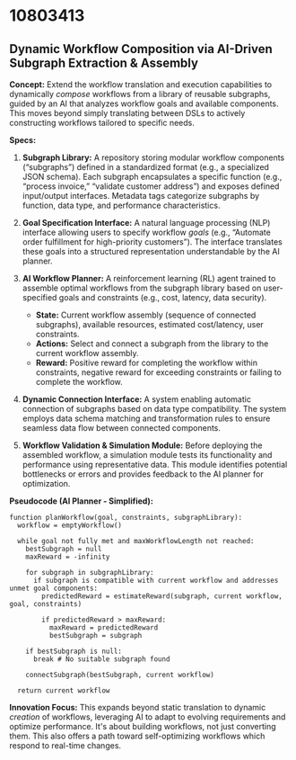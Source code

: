 # 10803413

## Dynamic Workflow Composition via AI-Driven Subgraph Extraction & Assembly

**Concept:** Extend the workflow translation and execution capabilities to dynamically *compose* workflows from a library of reusable subgraphs, guided by an AI that analyzes workflow goals and available components. This moves beyond simply translating between DSLs to actively constructing workflows tailored to specific needs.

**Specs:**

1.  **Subgraph Library:** A repository storing modular workflow components (“subgraphs”) defined in a standardized format (e.g., a specialized JSON schema). Each subgraph encapsulates a specific function (e.g., “process invoice,” “validate customer address”) and exposes defined input/output interfaces. Metadata tags categorize subgraphs by function, data type, and performance characteristics.

2.  **Goal Specification Interface:** A natural language processing (NLP) interface allowing users to specify workflow *goals* (e.g., “Automate order fulfillment for high-priority customers”). The interface translates these goals into a structured representation understandable by the AI planner.

3.  **AI Workflow Planner:** A reinforcement learning (RL) agent trained to assemble optimal workflows from the subgraph library based on user-specified goals and constraints (e.g., cost, latency, data security).
    *   **State:** Current workflow assembly (sequence of connected subgraphs), available resources, estimated cost/latency, user constraints.
    *   **Actions:** Select and connect a subgraph from the library to the current workflow assembly.
    *   **Reward:** Positive reward for completing the workflow within constraints, negative reward for exceeding constraints or failing to complete the workflow.

4.  **Dynamic Connection Interface:** A system enabling automatic connection of subgraphs based on data type compatibility. The system employs data schema matching and transformation rules to ensure seamless data flow between connected components.

5.  **Workflow Validation & Simulation Module:** Before deploying the assembled workflow, a simulation module tests its functionality and performance using representative data. This module identifies potential bottlenecks or errors and provides feedback to the AI planner for optimization.

**Pseudocode (AI Planner - Simplified):**

```
function planWorkflow(goal, constraints, subgraphLibrary):
  workflow = emptyWorkflow()
  
  while goal not fully met and maxWorkflowLength not reached:
    bestSubgraph = null
    maxReward = -infinity
    
    for subgraph in subgraphLibrary:
      if subgraph is compatible with current workflow and addresses unmet goal components:
        predictedReward = estimateReward(subgraph, current workflow, goal, constraints)
        
        if predictedReward > maxReward:
          maxReward = predictedReward
          bestSubgraph = subgraph
    
    if bestSubgraph is null:
      break # No suitable subgraph found
    
    connectSubgraph(bestSubgraph, current workflow)
  
  return current workflow
```

**Innovation Focus:** This expands beyond static translation to dynamic *creation* of workflows, leveraging AI to adapt to evolving requirements and optimize performance.  It's about building workflows, not just converting them.  This also offers a path toward self-optimizing workflows which respond to real-time changes.